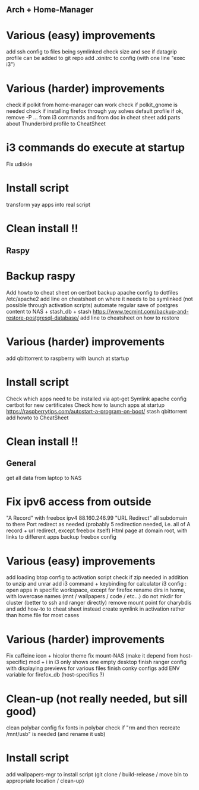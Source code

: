 ## Arch + Home-Manager

# Various (easy) improvements
add ssh config to files being symlinked
check size and see if datagrip profile can be added to git repo
add .xinitrc to config (with one line "exec i3")

# Various (harder) improvements
check if polkit from home-manager can work
check if polkit_gnome is needed
check if installing firefox through yay solves default profile
    if ok, remove -P ... from i3 commands and from doc in cheat sheet
add parts about Thunderbird profile to CheatSheet

# i3 commands do execute at startup
Fix udiskie

# Install script
transform yay apps into real script

# Clean install !!


## Raspy

# Backup raspy
Add howto to cheat sheet on certbot
backup apache config to dotfiles
    /etc/apache2
    add line on cheatsheet on where it needs to be symlinked (not possible through activation scripts)
automate regular save of postgres content to NAS + stash_db + stash
    https://www.tecmint.com/backup-and-restore-postgresql-database/
    add line to cheatsheet on how to restore

# Various (harder) improvements
add qbittorrent to raspberry with launch at startup

# Install script
Check which apps need to be installed via apt-get
Symlink apache config
certbot for new certificates
Check how to launch apps at startup
    https://raspberrytips.com/autostart-a-program-on-boot/
    stash
    qbittorrent
    add howto to CheatSheet

# Clean install !!


## General
get all data from laptop to NAS

# Fix ipv6 access from outside
"A Record" with freebox ipv4 88.160.246.99
"URL Redirect" all subdomain to there
Port redirect as needed (probably 5 redirection needed, i.e. all of A record + url redirect, except freebox itself)
Html page at domain root, with links to different apps
backup freebox config

# Various (easy) improvements
add loading btop config to activation script
check if zip needed in addition to unzip and unrar
add i3 command + keybinding for calculator
i3 config : open apps in specific workspace, except for firefox
rename dirs in home, with lowercase names (mnt / wallpapers / code / etc...)
do not mkdir for cluster (better to ssh and ranger directly)
remove mount point for charybdis and add how-to to cheat sheet instead
create symlink in activation rather than home.file for most cases

# Various (harder) improvements
Fix caffeine icon + hicolor theme
fix mount-NAS (make it depend from host-specific)
mod + i in i3 only shows one empty desktop
finish ranger config with displaying previews for various files
finish conky configs
add ENV variable for firefox_db (host-specifics ?)

# Clean-up (not really needed, but sill good)
clean polybar config
fix fonts in polybar
check if "rm and then recreate /mnt/usb" is needed (and rename it usb)

# Install script
add wallpapers-mgr to install script (git clone / build-release / move bin to appropriate location / clean-up)
